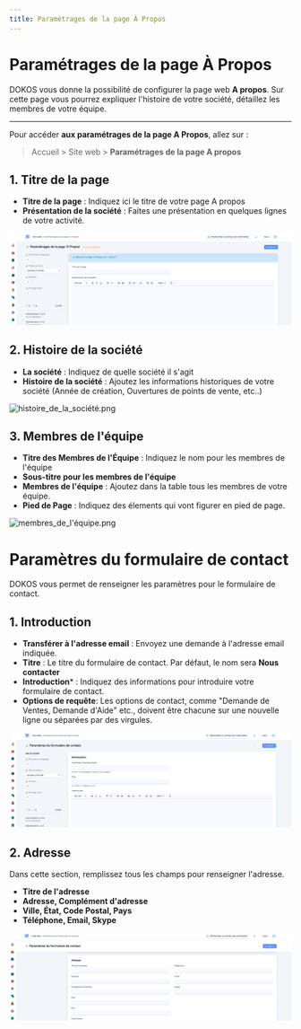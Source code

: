```yaml
---
title: Paramétrages de la page À Propos
---
```


# Paramétrages de la page À Propos

DOKOS vous donne la possibilité de configurer la page web **A propos**. Sur cette page vous pourrez expliquer l'histoire de votre société, détaillez les membres de votre équipe.

---

Pour accéder **aux paramétrages de la page A Propos**, allez sur :

> Accueil > Site web > **Paramétrages de la page A propos**

## 1. Titre de la page

- **Titre de la page** : Indiquez ici le titre de votre page A propos
- **Présentation de la société** : Faites une présentation en quelques lignes de votre activité.

![titre_de_la_page.png](/content/site-web/about-us-settings/titre_de_la_page.png)

## 2. Histoire de la société

- **La société** : Indiquez de quelle société il s'agit
- **Histoire de la société** : Ajoutez les informations historiques de votre société (Année de création, Ouvertures de points de vente, etc..)

![histoire_de_la_société.png](/content/site-web/about-us-settings/histoire_de_la_société.png)

## 3. Membres de l'équipe

- **Titre des Membres de l'Équipe** : Indiquez le nom pour les membres de l'équipe
- **Sous-titre pour les membres de l'équipe**
- **Membres de l'équipe** : Ajoutez dans la table tous les membres de votre équipe.
- **Pied de Page** : Indiquez des élements qui vont figurer en pied de page. 

![membres_de_l'équipe.png](/content/site-web/about-us-settings/membres_de_l'équipe.png)


# Paramètres du formulaire de contact

DOKOS vous permet de renseigner les paramètres pour le formulaire de contact. 

## 1. Introduction

- **Transférer à l'adresse email** : Envoyez une demande à l'adresse email indiquée.
- **Titre** : Le titre du formulaire de contact. Par défaut, le nom sera **Nous contacter**
- **Introduction*** : Indiquez des informations pour introduire votre formulaire de contact.
- **Options de requête**: Les options de contact, comme "Demande de Ventes, Demande d'Aide" etc., doivent être chacune sur une nouvelle ligne ou séparées par des virgules.

![introduction_form.png](/content/site-web/contact-us-settings/introduction_form.png)

## 2. Adresse

Dans cette section, remplissez tous les champs pour renseigner l'adresse.

- **Titre de l'adresse**
- **Adresse, Complément d'adresse**
- **Ville, État, Code Postal, Pays**
- **Téléphone, Email, Skype**

![adresse_form.png](/content/site-web/contact-us-settings/adresse_form.png)